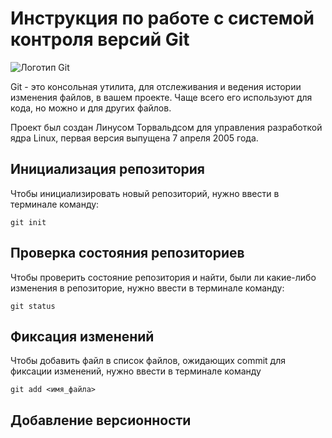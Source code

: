 # **Инструкция по работе с системой контроля версий Git**

![Логотип Git](/seminar1_zatsepina/images/Git-logo.png)

Git - это консольная утилита, для отслеживания и ведения истории изменения файлов, в вашем проекте. Чаще всего его используют для кода, но можно и для других файлов.

Проект был создан Линусом Торвальдсом для управления разработкой ядра Linux, первая версия выпущена 7 апреля 2005 года.

## Инициализация репозитория

Чтобы инициализировать новый репозиторий, нужно ввести в терминале команду:

    git init

## Проверка состояния репозиториев

Чтобы проверить состояние репозитория и найти, были ли какие-либо изменения в репозиторие, нужно ввести в терминале команду:

    git status

## Фиксация изменений

Чтобы добавить файл в список файлов, ожидающих commit для фиксации изменений, нужно ввести в терминале команду

    git add <имя_файла>

## Добавление версионности